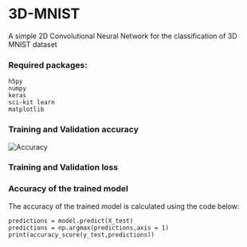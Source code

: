 # 3D-MNIST
A simple 2D Convolutional Neural Network for the classification of 3D MNIST dataset
### Required packages:
```
h5py
numpy
keras
sci-kit learn
matplotlib
```
### Training and Validation accuracy 
![Accuracy](/images/logo.png)
### Training and Validation loss 

### Accuracy of the trained model
The accuracy of the trained model is calculated using the code below:
```
predictions = model.predict(X_test)
predictions = np.argmax(predictions,axis = 1)
print(accuracy_score(y_test,predictions))
```
